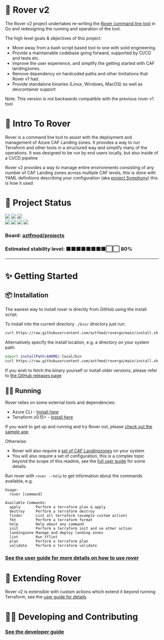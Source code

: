 # 🐶 Rover v2

The Rover v2 project undertakes re-writing the [Rover command line tool](https://github.com/aztfmod/rover) in Go and redesigning the running and operation of the tool.

The high level goals & objectives of this project:
- Move away from a bash script based tool to one with solid engineering.
- Provide a maintainable codebase going forward, supported by CI/CD and tests etc.
- Improve the user experience, and simplify the getting started with CAF landingzones.
- Remove dependency on hardcoded paths and other limitations that Rover v1 had.
- Provide standalone binaries (Linux, Windows, MacOS) as well as devcontainer support

Note. This version is not backwards compatible with the previous rover v1 tool

# 🥇 Intro To Rover

Rover is a command line tool to assist with the deployment and management of Azure CAF Landing zones. It provides a way to run Terraform and other tools in a structured way and simplify many of the operations. It was designed to be run by end users locally, but also inside of a CI/CD pipeline

Rover v2 provides a way to manage entire environments consisting of any number of CAF Landing zones across multiple CAF levels, this is done with YAML definitions describing your configuration (aka [project Symphony](https://github.com/aztfmod/symphony)) this is how it used 

# 🚦 Project Status

![](https://img.shields.io/github/last-commit/aztfmod/rovergo)
![](https://img.shields.io/github/commit-activity/w/aztfmod/rovergo) 
![](https://img.shields.io/github/release/aztfmod/rovergo)  
![](https://img.shields.io/github/checks-status/aztfmod/rovergo/main)
![](https://img.shields.io/github/workflow/status/aztfmod/rovergo/CI%20builds?label=ci-build)
![](https://img.shields.io/github/workflow/status/aztfmod/rovergo/Release%20Binaries?label=release)
![](https://img.shields.io/github/license/aztfmod/rovergo)

### Board: [aztfmod/projects](https://github.com/orgs/aztfmod/projects/28?card_filter_query=label%3Arover-go)
### Estimated stability level: ⬛⬛⬛⬛⬛⬛⬛⬛⬜⬜ 80%

---

# ✨ Getting Started

## 📦 Installation

The easiest way to install rover is directly from GitHub using the install script. 

To install into the current directory `./bin/` directory just run:
```bash
curl https://raw.githubusercontent.com/aztfmod/rovergo/main/install.sh | bash
```

Alternatively specify the install location, e.g. a directory on your system path:
```bash
export installPath=$HOME/.local/bin
curl https://raw.githubusercontent.com/aztfmod/rovergo/main/install.sh | bash -s -- -b $installPath
```

If you wish to fetch the binary yourself or install older versions, please refer to [the GitHub releases page](https://github.com/aztfmod/rovergo/releases)

## 🏃‍♂️ Running

Rover relies on some external tools and dependencies:
 - Azure CLI - [Install here](https://docs.microsoft.com/en-us/cli/azure/install-azure-cli)
 - Terraform v0.15+ - [Install here](https://www.terraform.io/downloads.html)

If you want to get up and running and try Rover out, please [check out the sample app](./samples/readme.md)

Otherwise:
- Rover will also require a [set of CAF Landingzones](https://github.com/Azure/caf-terraform-landingzones) on your system
- You will also require a set of configuration, this is a complex topic beyond the scope of this readme, see the [full user guide](docs/user-guide.md) for some details.

Run rover with `rover --help` to get information about the commands available, e.g.

```text
Usage:
  rover [command]

Available Commands:
  apply       Perform a terraform plan & apply
  destroy     Perform a terraform destroy
  finder      List all terraform (example custom action)
  fmt         Perform a terraform format
  help        Help about any command
  init        Perform a terraform init and no other action
  landingzone Manage and deploy landing zones
  lint        Run tflint
  plan        Perform a terraform plan
  validate    Perform a terraform validate
```

### [See the user guide for more details on how to use rover](./docs/user-guide.md)

# 🔌 Extending Rover

Rover v2 is extensible with custom actions which extend it beyond running Terraform, see the [user guide for details](docs/user-guide.md)

# 👩‍💻 Developing and Contributing

### [See the developer guide](./docs/dev-guide.md)
